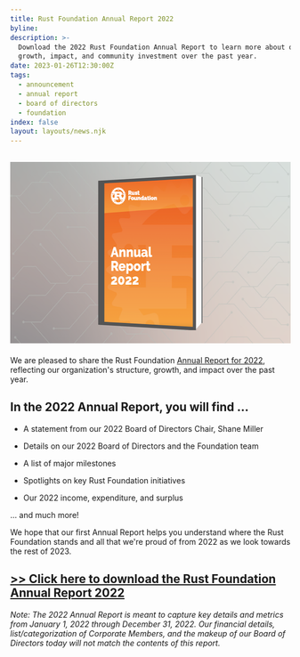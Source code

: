 ```yaml
---
title: Rust Foundation Annual Report 2022
byline:
description: >-
  Download the 2022 Rust Foundation Annual Report to learn more about our
  growth, impact, and community investment over the past year.
date: 2023-01-26T12:30:00Z
tags:
  - announcement
  - annual report
  - board of directors
  - foundation
index: false
layout: layouts/news.njk
---
```

##

## <img width="580" height="326" alt="Graphic of a book with the title reading &quot;Rust Foundation Annual Report 2022&quot; against a grey gradient geometric background." src="/img/news/2023-01-26-annual-report-2022/annual-report.png" title="Annual Report" />

We are pleased to share the Rust Foundation&nbsp;<a target="_blank" rel="noopener" href="https://foundation.rust-lang.org/static/publications/annual-reports/annual-report-2022.pdf">Annual Report for 2022</a>, reflecting our organization's structure, growth, and impact over the past year.&nbsp;

## In the 2022 Annual Report, you will find ...

* A statement from our 2022 Board of Directors Chair, Shane Miller

* Details on our 2022 Board of Directors and the Foundation team&nbsp;

* A list of major milestones

* Spotlights on key Rust Foundation initiatives&nbsp;

* Our 2022 income, expenditure, and surplus

... and much more!&nbsp;

We hope that our first Annual Report helps you understand where the Rust Foundation stands and all that we're proud of from 2022 as we look towards the rest of 2023.

##

## <a target="_blank" rel="noopener" href="https://foundation.rust-lang.org/static/publications/annual-reports/annual-report-2022.pdf">&gt;&gt; Click here to download the Rust Foundation Annual Report 2022</a>

*Note: The 2022 Annual Report is meant to capture key details and metrics from January 1, 2022 through December 31, 2022. Our financial details, list/categorization of Corporate Members, and the makeup of our Board of Directors today will not match the contents of this report.&nbsp;*